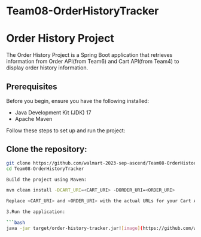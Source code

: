 # Team08-OrderHistoryTracker

# Order History Project

The Order History Project is a Spring Boot application that retrieves information from Order API(from Team6) and Cart API(from Team4) to display order history information.

## Prerequisites

Before you begin, ensure you have the following installed:

- Java Development Kit (JDK) 17
- Apache Maven


Follow these steps to set up and run the project:

## Clone the repository:

   ```bash
   git clone https://github.com/walmart-2023-sep-ascend/Team08-OrderHistoryTracker.git
   cd Team08-OrderHistoryTracker

Build the project using Maven:

mvn clean install -DCART_URI=<CART_URI> -DORDER_URI=<ORDER_URI>

Replace <CART_URI> and <ORDER_URI> with the actual URLs for your Cart API and Order API.

3.Run the application:

```bash
java -jar target/order-history-tracker.jar![image](https://github.com/walmart-2023-sep-ascend/Team08-OrderHistoryTracker/assets/140786982/2455d10a-12b1-4d5b-ac03-c673e8a464e4)





